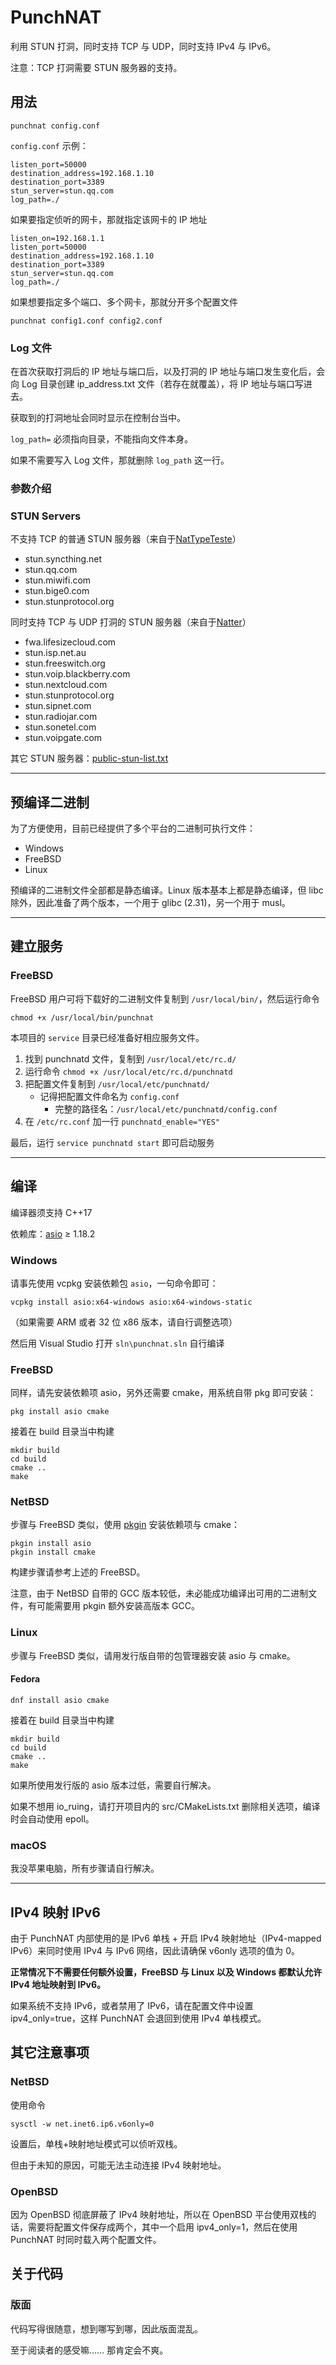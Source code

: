 # PunchNAT
利用 STUN 打洞，同时支持 TCP 与 UDP，同时支持 IPv4 与 IPv6。

注意：TCP 打洞需要 STUN 服务器的支持。

## 用法
`punchnat config.conf`

`config.conf` 示例：
```
listen_port=50000
destination_address=192.168.1.10
destination_port=3389
stun_server=stun.qq.com
log_path=./
```

如果要指定侦听的网卡，那就指定该网卡的 IP 地址
```
listen_on=192.168.1.1
listen_port=50000
destination_address=192.168.1.10
destination_port=3389
stun_server=stun.qq.com
log_path=./
```

如果想要指定多个端口、多个网卡，那就分开多个配置文件

```
punchnat config1.conf config2.conf
```

### Log 文件
在首次获取打洞后的 IP 地址与端口后，以及打洞的 IP 地址与端口发生变化后，会向 Log 目录创建 ip_address.txt 文件（若存在就覆盖），将 IP 地址与端口写进去。

获取到的打洞地址会同时显示在控制台当中。

`log_path=` 必须指向目录，不能指向文件本身。

如果不需要写入 Log 文件，那就删除 `log_path` 这一行。

### 参数介绍



### STUN Servers
不支持 TCP 的普通 STUN 服务器（来自于[NatTypeTeste](https://github.com/HMBSbige/NatTypeTester)）
- stun.syncthing.net
- stun.qq.com
- stun.miwifi.com
- stun.bige0.com
- stun.stunprotocol.org

同时支持 TCP 与 UDP 打洞的 STUN 服务器（来自于[Natter](https://github.com/MikeWang000000/Natter)）
- fwa.lifesizecloud.com
- stun.isp.net.au
- stun.freeswitch.org
- stun.voip.blackberry.com
- stun.nextcloud.com
- stun.stunprotocol.org
- stun.sipnet.com
- stun.radiojar.com
- stun.sonetel.com
- stun.voipgate.com

其它 STUN 服务器：[public-stun-list.txt](https://gist.github.com/mondain/b0ec1cf5f60ae726202e)

---

## 预编译二进制
为了方便使用，目前已经提供了多个平台的二进制可执行文件：
- Windows
- FreeBSD
- Linux

预编译的二进制文件全部都是静态编译。Linux 版本基本上都是静态编译，但 libc 除外，因此准备了两个版本，一个用于 glibc (2.31)，另一个用于 musl。

---

## 建立服务
### FreeBSD

FreeBSD 用户可将下载好的二进制文件复制到 `/usr/local/bin/`，然后运行命令
```
chmod +x /usr/local/bin/punchnat
```

本项目的 `service` 目录已经准备好相应服务文件。

1. 找到 punchnatd 文件，复制到 `/usr/local/etc/rc.d/`
2. 运行命令 `chmod +x /usr/local/etc/rc.d/punchnatd`
3. 把配置文件复制到 `/usr/local/etc/punchnatd/`
    - 记得把配置文件命名为 `config.conf`
        - 完整的路径名：`/usr/local/etc/punchnatd/config.conf`
4. 在 `/etc/rc.conf` 加一行 `punchnatd_enable="YES"`

最后，运行 `service punchnatd start` 即可启动服务

---

## 编译
编译器须支持 C++17

依赖库：[asio](https://github.com/chriskohlhoff/asio) ≥ 1.18.2

### Windows
请事先使用 vcpkg 安装依赖包 `asio`，一句命令即可：

```
vcpkg install asio:x64-windows asio:x64-windows-static
```
（如果需要 ARM 或者 32 位 x86 版本，请自行调整选项）

然后用 Visual Studio 打开 `sln\punchnat.sln` 自行编译

### FreeBSD
同样，请先安装依赖项 asio，另外还需要 cmake，用系统自带 pkg 即可安装：

```
pkg install asio cmake
```
接着在 build 目录当中构建
```
mkdir build
cd build
cmake ..
make
```

### NetBSD
步骤与 FreeBSD 类似，使用 [pkgin](https://www.netbsd.org/docs/pkgsrc/using.html) 安装依赖项与 cmake：
```
pkgin install asio
pkgin install cmake
```
构建步骤请参考上述的 FreeBSD。

注意，由于 NetBSD 自带的 GCC 版本较低，未必能成功编译出可用的二进制文件，有可能需要用 pkgin 额外安装高版本 GCC。

### Linux
步骤与 FreeBSD 类似，请用发行版自带的包管理器安装 asio 与 cmake。

#### Fedora
````
dnf install asio cmake
````
接着在 build 目录当中构建
```
mkdir build
cd build
cmake ..
make
```

如果所使用发行版的 asio 版本过低，需要自行解决。

如果不想用 io_ruing，请打开项目内的 src/CMakeLists.txt 删除相关选项，编译时会自动使用 epoll。

### macOS
我没苹果电脑，所有步骤请自行解决。

---

## IPv4 映射 IPv6
由于 PunchNAT 内部使用的是 IPv6 单栈 + 开启 IPv4 映射地址（IPv4-mapped IPv6）来同时使用 IPv4 与 IPv6 网络，因此请确保 v6only 选项的值为 0。

**正常情况下不需要任何额外设置，FreeBSD 与 Linux 以及 Windows 都默认允许 IPv4 地址映射到 IPv6。**

如果系统不支持 IPv6，或者禁用了 IPv6，请在配置文件中设置 ipv4_only=true，这样 PunchNAT 会退回到使用 IPv4 单栈模式。

## 其它注意事项
### NetBSD
使用命令
```
sysctl -w net.inet6.ip6.v6only=0
```
设置后，单栈+映射地址模式可以侦听双栈。

但由于未知的原因，可能无法主动连接 IPv4 映射地址。

### OpenBSD
因为 OpenBSD 彻底屏蔽了 IPv4 映射地址，所以在 OpenBSD 平台使用双栈的话，需要将配置文件保存成两个，其中一个启用 ipv4_only=1，然后在使用 PunchNAT 时同时载入两个配置文件。

## 关于代码
### 版面
代码写得很随意，想到哪写到哪，因此版面混乱。

至于阅读者的感受嘛…… 那肯定会不爽。